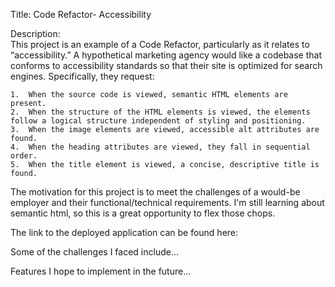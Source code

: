 Title:
    Code Refactor- Accessibility

Description:  
    This project is an example of a Code Refactor, particularly as it relates to “accessibility.”  A hypothetical marketing agency would like a codebase that conforms to accessibility standards so that their site is optimized for search engines.  Specifically, they request:

    1.	When the source code is viewed, semantic HTML elements are present.
    2.	When the structure of the HTML elements is viewed, the elements follow a logical structure independent of styling and positioning.
    3.	When the image elements are viewed, accessible alt attributes are found.
    4.	When the heading attributes are viewed, they fall in sequential order.
    5.	When the title element is viewed, a concise, descriptive title is found.


The motivation for this project is to meet the challenges of a would-be employer and their functional/technical requirements.  I'm still learning about semantic html, so this is a great opportunity to flex those chops.  

The link to the deployed application can be found here:

Some of the challenges I faced include...

Features I hope to implement in the future...


